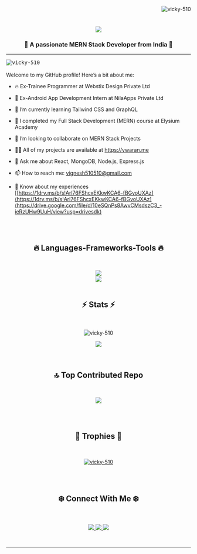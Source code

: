 <p align="right"> <img src="https://komarev.com/ghpvc/?username=vicky-510&label=Profile%20views&color=0e75b6&style=flat" alt="vicky-510" /> </p>

<h1 align="center">
  <a href="https://git.io/typing-svg">
    <img src="https://readme-typing-svg.herokuapp.com/?lines=Hi+There!+👋;+I'm+Vigneshwaran+M!;&center=true&size=30">
  </a>
</h1>

<h3 align="center">🌈 A passionate MERN Stack Developer from India 🌈</h3>
<hr>
<kbd><img src="https://github.com/vicky-510/vicky-510/assets/103897625/0ebcfb1e-1cc0-4a47-a51c-7efe237ef814" alt="vicky-510" /></kbd>

<br>
<br>
Welcome to my GitHub profile! Here’s a bit about me:

- 🔥 Ex-Trainee Programmer at Webstix Design Private Ltd
  
- 🔭 Ex-Android App Development Intern at NilaApps Private Ltd
  
- 🌱 I’m currently learning Tailwind CSS and GraphQL
  
- 🤝 I completed my Full Stack Development (MERN) course at Elysium Academy
  
- 👯 I’m looking to collaborate on MERN Stack Projects
  
- 👨‍💻 All of my projects are available at https://vwaran.me
  
- 💬 Ask me about React, MongoDB, Node.js, Express.js
  
- 📫 How to reach me: vignesh510510@gmail.com

- 📄 Know about my experiences [[https://1drv.ms/b/s!Arl76FShcxEKkwKCA6-fBGvoUXAz](https://1drv.ms/b/s!Arl76FShcxEKkwKCA6-fBGvoUXAz](https://drive.google.com/file/d/10eSQnPs8AwvCMsdszC3_-ieRzUHw9UuH/view?usp=drivesdk)
<br>

<br>


<h2 align="center">🔥 Languages-Frameworks-Tools 🔥</h2>
<br>
<p align="center">
  <a href="https://skillicons.dev">
    <img src="https://skillicons.dev/icons?i=react,nodejs,express,mongodb,html,css,sass,javascript,jquery,java,php" /><br>
    <img src="https://skillicons.dev/icons?i=bootstrap,git,github,mysql,redux,linux,vscode,netlify,render" />

  </a>
<br>
<br>


<h2 align="center">⚡ Stats ⚡</h2>
<br>
<div align="center" >
<p><img align="center" src="https://github-readme-streak-stats.herokuapp.com/?user=vicky-510&" alt="vicky-510" /></p>
 <kbd><img src="https://github-readme-stats.vercel.app/api/top-langs/?username=vicky-510&theme=transparent&langs_count=8&layout=compact&hide_border=true" align="top" /></kbd> 

</div>

<br>
<br>

<h2 align="center">🔝 Top Contributed Repo</h2>
<br>
<div align="center">

![](https://github-contributor-stats.vercel.app/api?username=vicky-510&limit=5&theme=chalk&combine_all_yearly_contributions=true) 

</div>
<br>
<br>

<h2 align="center">🌟 Trophies 🌟</h2>
<br>

<p align="center"> <a href="https://github.com/ryo-ma/github-profile-trophy"><img src="https://github-profile-trophy.vercel.app/?username=vicky-510" alt="vicky-510" /></a> </p>
<br>
<br>


<h2 align="center">❄️  Connect With Me ❄️ </h2>
<br>
<p align="center">
<a href="https://linkedin.com/in/vwaran" target="blank">
   <img src="https://skillicons.dev/icons?i=linkedin" />
</a>
<a href="https://instagram.com/_________mr__hac_ker_________" target="blank">
     <img src="https://skillicons.dev/icons?i=instagram" />
</a>
<a href="https://www.twitter.com/" target="blank">
   <img src="https://skillicons.dev/icons?i=twitter" />
</a>
  
</p>
<br>

---

